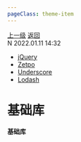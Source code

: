 ```yaml
---
pageClass: theme-item
---
```

<div class="extend-header">
    <div class="info">
        <div class="record">
            <a class="back" href="./">上一级</a>
            <a class="back" href="./">返回</a>
        </div>        
        <div class="mini">
            <span>N 2022.01.11 14:32</span>
        </div>
    </div>
    <div class="content"><div class="custom-block links">
<ul class="desc">
<li><a href="undefined">jQuery</a></li>
<li><a href="undefined">Zetpo</a></li>
<li><a href="undefined">Underscore</a></li>
<li><a href="undefined">Lodash</a></li>
</ul>
</div></div>
</div>
<div class="content-header">
<h1>基础库</h1><strong>基础库</strong>
</div>
<div class="static-content">


</div>